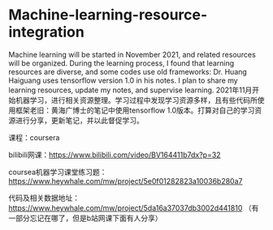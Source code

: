 # Machine-learning-resource-integration
Machine learning will be started in November 2021, and related resources will be organized. During the learning process, I found that learning resources are diverse, and some codes use old frameworks: Dr. Huang Haiguang uses tensorflow version 1.0 in his notes. I plan to share my learning resources, update my notes, and supervise learning.
2021年11月开始机器学习，进行相关资源整理。学习过程中发现学习资源多样，且有些代码所使用框架老旧：黄海广博士的笔记中使用tensorflow 1.0版本。打算对自己的学习资源进行分享，更新笔记，并以此督促学习。

课程：coursera

bilibili网课：https://www.bilibili.com/video/BV164411b7dx?p=32

coursea机器学习课堂练习题：https://www.heywhale.com/mw/project/5e0f01282823a10036b280a7

代码及相关数据地址：https://www.heywhale.com/mw/project/5da16a37037db3002d441810 （有一部分忘记在哪了，但是b站网课下面有人分享）
